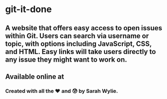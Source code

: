 # git-it-done

## A website that offers easy access to open issues within Git. Users can search via username or topic, with options including JavaScript, CSS, and HTML. Easy links will take users directly to any issue they might want to work on.

## Available online at 

### Created with all the ❤️ and 😰 by Sarah Wylie.
